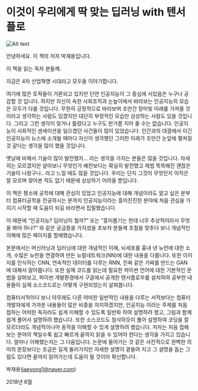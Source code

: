 # 이것이 우리에게 딱 맞는 딥러닝 with 텐서플로

![Alt text](https://github.com/bjpublic/deeplearning/blob/master/cover.jpg "cover.jpg")


안녕하세요. 이 책의 저자 박재용입니다.



이 책을 읽는 독자 분들께.

지금은 4차 산업혁명 시대라고 모두들 이야기합니다. 

여기에 많은 토픽들이 거론되고 있지만 단연 인공지능이 그 중심에 서있음은 누구나 공감할 것 입니다. 하지만 자신이 속한 사회조직과 눈높이에서 바라보는 인공지능의 모습은 모두가 다를 것입니다. 무한히 긍정적으로 바라보며 조만간 장미빛 미래를 가져올 것이라고 생각하는 사람도 있겠지만 대단히 부정적인 모습만 상상하는 사람도 있을 것입니다. 그리고 그런 생각이 맞거나 틀렸다고 누구도 판가름 지어 줄 수는 없습니다.
인공지능이 사회적인 센세이션을 일으켰던 사건들이 많이 있었습니다. 인간과의 대결에서 이긴 인공지능이 뉴스에 소개될 때마다 자신이 생각했던 그러한 미래가 조만간 눈앞에 펼쳐질 것 같다는 생각을 많이 했을 것입니다.

옛날에 비해서 기술이 많이 발전했지... 라는 생각을 가지는 분들은 많을 것입니다. 자세히는 모르겠지만 살아보니 무엇인가 예전보다는 확실히 발전했고 제법 똑똑해진 괜찮은 기술이 나왔구나.. 라고 느낄 때도 많을 것입니다. 우리는 단지 그것이 무엇인지 아직은 잘 모르며 찾아본 적도 없기 때문에 상상하기 어려울 뿐입니다.


이 책은 평소에 공학에 대해 관심이 있었고 인공지능에 대해 개념이라도 알고 싶은 분부터 컴퓨터공학을 전공하시는 분까지 인공지능이라는 흥미진진한 분야에 처음 관심을 가지기 시작할 때 도움이 되길 바라면서 집필했습니다.


이 때문에 “인공지능? 딥러닝이 뭘까?” 또는 “흥미롭기는 한데 너무 추상적이라서 무엇을 봐야 하나?” 와 같은 궁금증을 가지셨을 초보자 분들께 초점을 맞추다 보니 개념적인 이해에 많은 페이지를 할애했습니다.


본문에서는 머신러닝과 딥러닝에 대한 개념적인 이해, 뇌세포를 흉내 낸 뉴런에 대한 소개, 수많은 뉴런을 연결하여 만든 뉴럴네트워크(NN)에 대한 내용을 다룹니다. 또한 이미지를 인식하는 CNN, 연속적인 데이터를 다루는 RNN, 진짜 같은 가짜를 만드는 GAN 에 대해서 알아봅니다. 또한 실제 코드를 읽는데 필요한 파이썬 언어에 대한 기본적인 문법을 살펴보고, 파이썬 개발환경에서 구글에서 공개한 텐서플로우를 설치하여 공부한 내용들이 실제 소스코드로는 어떻게 구현되었는지 살펴봅니다.


컴퓨터서적이다 보니 아무래도 다른 어떠한 일반적인 내용을 다루는 서적보다는 컴퓨터 개발자에게 가까운 내용들이 많은 비중을 차지하겠지만, 인공지능 이라는 주제를 처음 접하는 어떠한 독자라도 쉽게 이해할 수 있도록 일반화 하여 설명하려 했고, 그림과 함께 쉽게 풀어서 설명하려 했습니다. 또한 소스코드도 첨삭하듯이 풀어 설명하여 코딩을 잘 모르더라도 개념적이나마 동작을 이해할 수 있게 설명하려 했습니다.
저자는 처음 접해보는 분야의 책일수록 쉽고 빠르게 끝까지 읽을 수 있어야 한다는 생각을 가지고 있습니다. 얼마나 이해했는지는 그 다음입니다. 논문에 들어가는 것 같은 사전적으로 완벽한 의미의 문장보다는 조금은 길게 둘러가지만 자세한 설명이 곁들여 지고 그 설명을 돕는 그림도 있다면 끝까지 읽어가는데 도움이 될 것이라 확신합니다.

박재용(jaeyong1@naver.com)

2018년 6월
